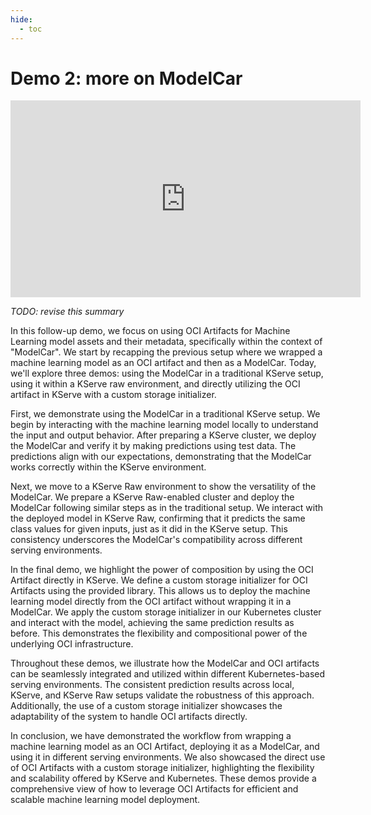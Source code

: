 ```yaml
---
hide:
  - toc
---
```


# Demo 2: more on ModelCar

<div align="center">
<iframe width="560" height="315" src="https://www.youtube.com/embed/n2Fmt-hsnLM" title="YouTube video player" frameborder="0" allow="accelerometer; autoplay; clipboard-write; encrypted-media; gyroscope; picture-in-picture; web-share" referrerpolicy="strict-origin-when-cross-origin" allowfullscreen></iframe>
</div>

_TODO: revise this summary_

In this follow-up demo, we focus on using OCI Artifacts for Machine Learning model assets and their metadata, specifically within the context of "ModelCar". We start by recapping the previous setup where we wrapped a machine learning model as an OCI artifact and then as a ModelCar. Today, we'll explore three demos: using the ModelCar in a traditional KServe setup, using it within a KServe raw environment, and directly utilizing the OCI artifact in KServe with a custom storage initializer.

First, we demonstrate using the ModelCar in a traditional KServe setup. We begin by interacting with the machine learning model locally to understand the input and output behavior. After preparing a KServe cluster, we deploy the ModelCar and verify it by making predictions using test data. The predictions align with our expectations, demonstrating that the ModelCar works correctly within the KServe environment.

Next, we move to a KServe Raw environment to show the versatility of the ModelCar. We prepare a KServe Raw-enabled cluster and deploy the ModelCar following similar steps as in the traditional setup. We interact with the deployed model in KServe Raw, confirming that it predicts the same class values for given inputs, just as it did in the KServe setup. This consistency underscores the ModelCar's compatibility across different serving environments.

In the final demo, we highlight the power of composition by using the OCI Artifact directly in KServe. We define a custom storage initializer for OCI Artifacts using the provided library. This allows us to deploy the machine learning model directly from the OCI artifact without wrapping it in a ModelCar. We apply the custom storage initializer in our Kubernetes cluster and interact with the model, achieving the same prediction results as before. This demonstrates the flexibility and compositional power of the underlying OCI infrastructure.

Throughout these demos, we illustrate how the ModelCar and OCI artifacts can be seamlessly integrated and utilized within different Kubernetes-based serving environments. The consistent prediction results across local, KServe, and KServe Raw setups validate the robustness of this approach. Additionally, the use of a custom storage initializer showcases the adaptability of the system to handle OCI artifacts directly.

In conclusion, we have demonstrated the workflow from wrapping a machine learning model as an OCI Artifact, deploying it as a ModelCar, and using it in different serving environments. We also showcased the direct use of OCI Artifacts with a custom storage initializer, highlighting the flexibility and scalability offered by KServe and Kubernetes. These demos provide a comprehensive view of how to leverage OCI Artifacts for efficient and scalable machine learning model deployment.
